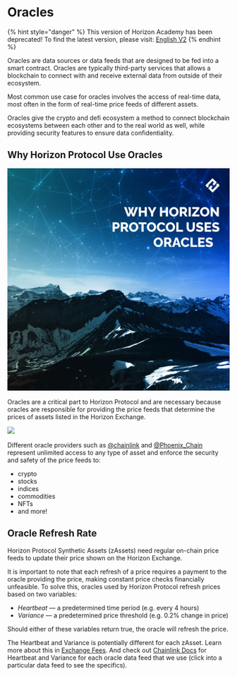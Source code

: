 # Oracles

{% hint style="danger" %}
This version of Horizon Academy has been deprecated! To find the latest version, please visit: [English V2](https://academy.horizonprotocol.com/)
{% endhint %}

Oracles are data sources or data feeds that are designed to be fed into a smart contract. Oracles are typically third-party services that allows a blockchain to connect with and receive external data from outside of their ecosystem.

Most common use case for oracles involves the access of real-time data, most often in the form of real-time price feeds of different assets.

Oracles give the crypto and defi ecosystem a method to connect blockchain ecosystems between each other and to the real world as well, while providing security features to ensure data confidentiality.

## Why Horizon Protocol Use Oracles

![](../../.gitbook/assets/Oracles)

Oracles are a critical part to Horizon Protocol and are necessary because oracles are responsible for providing the price feeds that determine the prices of assets listed in the Horizon Exchange.

![](../../.gitbook/assets/Oracle\_Horizon\_x\_Chainlink)

Different oracle providers such as [@chainlink](https://twitter.com/chainlink) and [@Phoenix\_Chain](https://twitter.com/Phoenix\_Chain) represent unlimited access to any type of asset and enforce the security and safety of the price feeds to:

* crypto
* stocks
* indices
* commodities
* NFTs
* and more!

## Oracle Refresh Rate

Horizon Protocol Synthetic Assets (zAssets) need regular on-chain price feeds to update their price shown on the Horizon Exchange.

It is important to note that each refresh of a price requires a payment to the oracle providing the price, making constant price checks financially unfeasible. To solve this, oracles used by Horizon Protocol refresh prices based on two variables:

* _Heartbeat_ — a predetermined time period (e.g. every 4 hours)
* _Variance_ — a predetermined price threshold (e.g. 0.2% change in price)

Should either of these variables return true, the oracle will refresh the price.

The Heartbeat and Variance is potentially different for each zAsset. Learn more about this in [Exchange Fees](exchange-fees.md#fbee). And check out [Chainlink Docs](https://docs.chain.link/docs/bnb-chain-addresses/) for Heartbeat and Variance for each oracle data feed that we use (click into a particular data feed to see the specifics).
